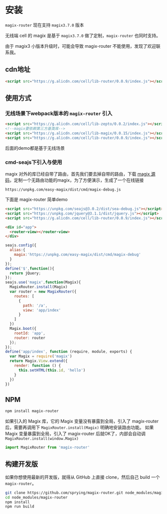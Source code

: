 # 安装

`magix-router` 现在支持 `magix3.7.0` 版本

无线端 cell 的 magix 是基于 `magix3.7.0` 做了定制，`magix-router` 也同时支持。

由于 magix3 小版本升级时，可能会导致 magix-router 不能使用，发现了欢迎联系我。

## cdn地址

```html
<script src="https://g.alicdn.com/cell/lib-router/0.0.9/index.js"></script>
```
## 使用方式

### 无线场景下webpack版本的 `magix-router` 引入

```html
<script src="https://g.alicdn.com/cell/lib-zepto/0.0.2/index.js"></script>
<!--magix要依赖第三方基类库-->
<script src="https://g.alicdn.com/cell/lib-magix/0.0.15/index.js"></script>
<script src="https://g.alicdn.com/cell/lib-router/0.0.9/index.js"></script>
```

后面的demo都是基于无线场景

### cmd-seajs下引入与使用

magix 对外的库已经自带了路由，首先我们要去掉自带的路由，下载 [magix 源码](https://github.com/thx/magix)，定制一个无路由功能的magix，为了方便演示，生成了一个在线链接

```
https://unpkg.com/easy-magix/dist/cmd/magix-debug.js
```

下面是 magix-router 简单demo

``` html
<script src="https://unpkg.com/seajs@3.0.2/dist/sea-debug.js"></script>
<script src="https://unpkg.com/jquery@3.1.1/dist/jquery.js"></script>
<script src="https://g.alicdn.com/cell/lib-router/0.0.9/index.js"></script>

<div id="app">
  <router-view></router-view>
</div>
```

```js
seajs.config({
  alias:{
    magix:'https://unpkg.com/easy-magix/dist/cmd/magix-debug'
  }
});
define('$',function(){
  return jQuery;
});
seajs.use('magix',function(Magix){
  MagixRouter.install(Magix)
  var router = new MagixRouter({
    routes: [
      {
        path: '/a',
        view: 'app/index'
      }
    ]
  })
  Magix.boot({
    rootId: 'app',
    router: router
  });
});
define('app/index', function (require, module, exports) {
  var Magix = require('magix')
  return Magix.View.extend({
    render: function () {
      this.setHTML(this.id, 'hello')
    }
  })
})
```

## NPM

``` bash
npm install magix-router
```

如果引入的 Magix 库，它的 Magix 变量没有暴露到全局，引入了 magix-router 后，需要再调用下 `MagixRouter.install(Magix)` 明确地安装路由功能。
如果Magix 变量暴露到全局，引入了 magix-router 后就OK了，内部会自动调 `MagixRouter.install(window.Magix)`

``` js
import MagixRouter from 'magix-router'
```

## 构建开发版

如果你想使用最新的开发版，就得从 GitHub 上直接 clone，然后自己 build 一个 `magix-router`。

``` bash
git clone https://github.com/sprying/magix-router.git node_modules/magix-router
cd node_modules/magix-router
npm install
npm run build
```
